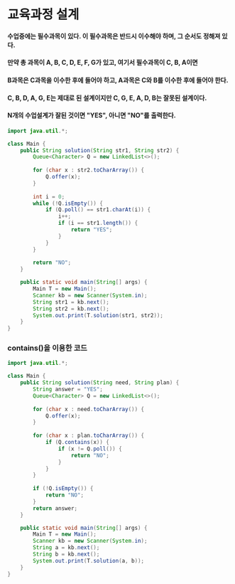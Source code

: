 # 교육과정 설계

#### 수업중에는 필수과목이 있다. 이 필수과목은 반드시 이수해야 하며, 그 순서도 정해져 있다.

#### 만약 총 과목이 A, B, C, D, E, F, G가 있고, 여기서 필수과목이 C, B, A이면

#### B과목은 C과목을 이수한 후에 들어야 하고, A과목은 C와 B를 이수한 후에 들어야 한다.

#### C, B, D, A, G, E는 제대로 된 설계이지만 C, G, E, A, D, B는 잘못된 설계이다.

#### N개의 수업설계가 잘된 것이면 "YES", 아니면 "NO"를 출력한다.

```java
import java.util.*;

class Main {
    public String solution(String str1, String str2) {
        Queue<Character> Q = new LinkedList<>();
        
        for (char x : str2.toCharArray()) {
            Q.offer(x);
        }
        
        int i = 0;
        while (!Q.isEmpty()) {
            if (Q.poll() == str1.charAt(i)) {
                i++;
                if (i == str1.length()) {
                    return "YES";
                }
            }
        }
        
        return "NO";
    }

    public static void main(String[] args) {
        Main T = new Main();
        Scanner kb = new Scanner(System.in);
        String str1 = kb.next();
        String str2 = kb.next();
        System.out.print(T.solution(str1, str2));
    }
}
```

### contains()을 이용한 코드

```java
import java.util.*;

class Main {
    public String solution(String need, String plan) {
        String answer = "YES";
        Queue<Character> Q = new LinkedList<>();
        
        for (char x : need.toCharArray()) {
            Q.offer(x);
        }
        
        for (char x : plan.toCharArray()) {
            if (Q.contains(x)) {
                if (x != Q.poll()) {
                    return "NO";
                }
            }
        }
        
        if (!Q.isEmpty()) {
            return "NO";
        }
        return answer;
    }

    public static void main(String[] args) {
        Main T = new Main();
        Scanner kb = new Scanner(System.in);
        String a = kb.next();
        String b = kb.next();
        System.out.print(T.solution(a, b));
    }
}
```